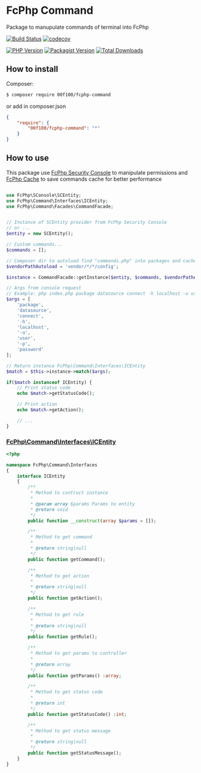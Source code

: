 # FcPhp Command

Package to manupulate commands of terminal into FcPhp

[![Build Status](https://travis-ci.org/00F100/fcphp-command.svg?branch=master)](https://travis-ci.org/00F100/fcphp-command) [![codecov](https://codecov.io/gh/00F100/fcphp-command/branch/master/graph/badge.svg)](https://codecov.io/gh/00F100/fcphp-command)

[![PHP Version](https://img.shields.io/packagist/php-v/00f100/fcphp-command.svg)](https://packagist.org/packages/00F100/fcphp-command) [![Packagist Version](https://img.shields.io/packagist/v/00f100/fcphp-command.svg)](https://packagist.org/packages/00F100/fcphp-command) [![Total Downloads](https://poser.pugx.org/00F100/fcphp-command/downloads)](https://packagist.org/packages/00F100/fcphp-command)

## How to install

Composer:
```sh
$ composer require 00f100/fcphp-command
```

or add in composer.json
```json
{
    "require": {
        "00f100/fcphp-command": "*"
    }
}
```

## How to use

This package use [FcPhp Security Console](https://github.com/00F100/fcphp-sconsole) to manipulate permissions and [FcPhp Cache](https://github.com/00F100/fcphp-cache) to save commands cache for better performance

```php

use FcPhp\SConsole\SCEntity;
use FcPhp\Command\Interfaces\ICEntity;
use FcPhp\Command\Facades\CommandFacade;


// Instance of SCEntity provider from FcPhp Security Console
// or ...
$entity = new SCEntity();

// Custom commands...
$commands = [];

// Composer dir to autoload find "commands.php" into packages and cache into FcPhp Cache
$vendorPathAutoload = 'vendor/*/*/config';

$instance = CommandFacade::getInstance($entity, $commands, $vendorPathAutoload);

// Args from console request
// Example: php index.php package datasource connect -h localhost -u user -p password
$args = [
    'package',
    'datasource',
    'connect',
    '-h',
    'localhost',
    '-u',
    'user',
    '-p',
    'password'
];

// Return instance FcPhp\Command\Interfaces\ICEntity
$match = $this->instance->match($args);

if($match instanceof ICEntity) {
    // Print status code
    echo $match->getStatusCode();

    // Print action
    echo $match->getAction();

    // ...
}
```

### [FcPhp\Command\Interfaces\ICEntity](https://github.com/00F100/fcphp-command/tree/master/src/Interfaces/ICEntity.php)

```php
<?php

namespace FcPhp\Command\Interfaces
{
    interface ICEntity
    {
        /**
         * Method to contruct instance
         *
         * @param array $params Params to entity
         * @return void
         */
        public function __construct(array $params = []);

        /**
         * Method to get command
         *
         * @return string|null
         */
        public function getCommand();

        /**
         * Method to get action
         *
         * @return string|null
         */
        public function getAction();

        /**
         * Method to get rule
         *
         * @return string|null
         */
        public function getRule();

        /**
         * Method to get params to controller
         *
         * @return array
         */
        public function getParams() :array;

        /**
         * Method to get status code
         *
         * @return int
         */
        public function getStatusCode() :int;

        /**
         * Method to get status message
         *
         * @return string|null
         */
        public function getStatusMessage();
    }
}
```